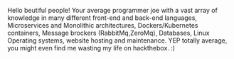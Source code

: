 Hello beutiful people!
Your average programmer joe with a vast array of knowledge in many different front-end and back-end languages, 
Microservices and Monolithic architectures, Dockers/Kubernetes containers,
Message brockers (RabbitMq,ZeroMq), Databases, Linux Operating systems, website hosting and
maintenance.
YEP totally average, you might even find me wasting my life on hackthebox. :)
